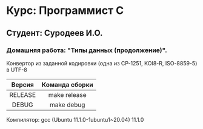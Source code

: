 # Курс: Программист C
## Студент: Суродеев И.О.
### Домашняя работа: "Типы данных (продолжение)".  

Конвертор из заданной кодировки (одна из CP-1251,
KOI8-R, ISO-8859-5) в UTF-8

| Версия  | Команда сборки |
|:-------:|:--------------:|
| RELEASE | make release   |
| DEBUG   | make debug     |


Компилятор: gcc (Ubuntu 11.1.0-1ubuntu1~20.04) 11.1.0